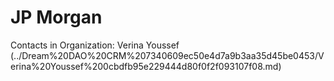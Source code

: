 # JP Morgan

Contacts in Organization: Verina Youssef (../Dream%20DAO%20CRM%207340609ec50e4d7a9b3aa35d45be0453/Verina%20Youssef%200cbdfb95e229444d80f0f2f093107f08.md)